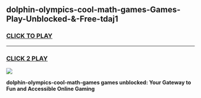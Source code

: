 
## dolphin-olympics-cool-math-games-Games-Play-Unblocked-&-Free-tdaj1
<h3>
<a href="https://premium76.site?title=dolphin-olympics-cool-math-games&ref=24A">CLICK TO PLAY</a></h3>
<hr>

<h3>
<a href="https://premium76.site?title=dolphin-olympics-cool-math-games&ref=24A">CLICK 2 PLAY</a>
  
</h3>

<a href="https://premium76.site?title=dolphin-olympics-cool-math-games&ref=24A"><img src="https://clearcache.store/games.png"></a>


**dolphin-olympics-cool-math-games games unblocked: Your Gateway to Fun and Accessible Online Gaming**
